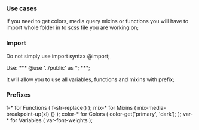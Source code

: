 ### Use cases
If you need to get colors, media query mixins or functions
you will have to import whole folder in to scss file 
you are working on;

### Import
Do not simply use import syntax @import;

Use: *** @use '../public' as *; ***;

It will allow you to use all variables, functions and mixins
with prefix;

### Prefixes
f-* for Functions ( f-str-replace() );
mix-* for Mixins ( mix-media-breakpoint-up(xl) {} );
color-* for Colors ( color-get('primary', 'dark'); );
var-* for Variables ( var-font-weights );